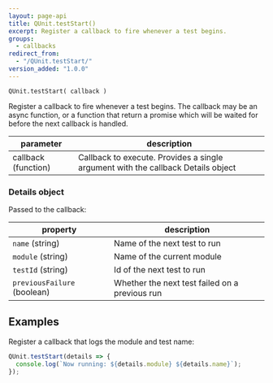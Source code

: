 ```yaml
---
layout: page-api
title: QUnit.testStart()
excerpt: Register a callback to fire whenever a test begins.
groups:
  - callbacks
redirect_from:
  - "/QUnit.testStart/"
version_added: "1.0.0"
---
```


`QUnit.testStart( callback )`

Register a callback to fire whenever a test begins. The callback may be an async function, or a function that return a promise which will be waited for before the next callback is handled.

| parameter | description |
|-----------|-------------|
| callback (function) | Callback to execute. Provides a single argument with the callback Details object |

### Details object

Passed to the callback:

| property | description |
|-----------|-------------|
| `name` (string) | Name of the next test to run |
| `module` (string) | Name of the current module |
| `testId` (string) | Id of the next test to run |
| `previousFailure` (boolean) | Whether the next test failed on a previous run |

## Examples

Register a callback that logs the module and test name:

```js
QUnit.testStart(details => {
  console.log(`Now running: ${details.module} ${details.name}`);
});
```
